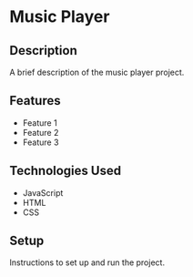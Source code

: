 # Music Player

## Description

A brief description of the music player project.

## Features

- Feature 1
- Feature 2
- Feature 3

## Technologies Used

- JavaScript
- HTML
- CSS

## Setup

Instructions to set up and run the project.
